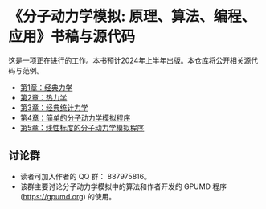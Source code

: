 # 《分子动力学模拟: 原理、算法、编程、应用》书稿与源代码

这是一项正在进行的工作。本书预计2024年上半年出版。本仓库将公开相关源代码与范例。

- [第1章：经典力学](chapter-01-classical_mechanics/readme.md)
- [第2章：热力学](chapter-01-thermodynamics/readme.md)
- [第3章：经典统计力学](chapter-01-classical_statistical_mechanics/readme.md)
- [第4章：简单的分子动力学模拟程序](chapter-04-simple_md/readme.md)
- [第5章：线性标度的分子动力学模拟程序](chapter-05-linear_md/readme.md)

## 讨论群
* 读者可加入作者的 QQ 群： 887975816。
* 该群主要讨论分子动力学模拟中的算法和作者开发的 GPUMD 程序 (https://gpumd.org) 的使用。


